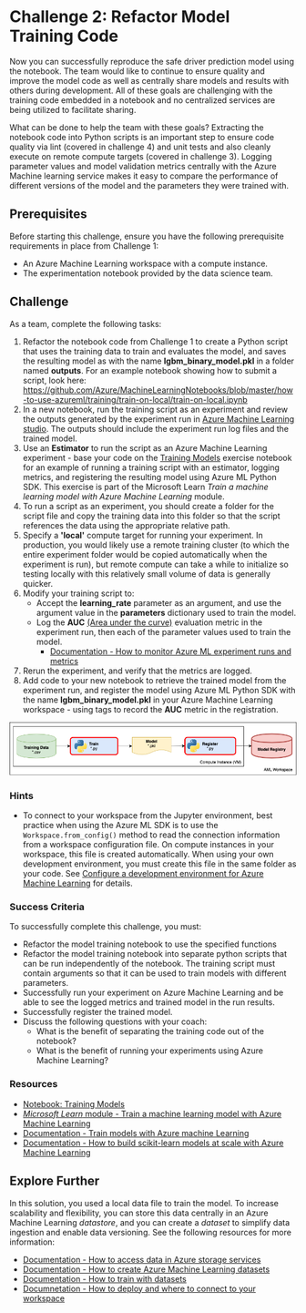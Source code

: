 # Challenge 2: Refactor Model Training Code

Now you can successfully reproduce the safe driver prediction model using the notebook. The team would like to continue to ensure quality and improve the model code as well as centrally share models and results with others during development.  All of these goals are challenging with the training code embedded in a notebook and no centralized services are being utilized to facilitate sharing.  

What can be done to help the team with these goals?
Extracting the notebook code into Python scripts is an important step to ensure code quality via lint (covered in challenge 4) and unit tests and also cleanly execute on remote compute targets (covered in challenge 3).
Logging parameter values and model validation metrics centrally with the Azure Machine learning service makes it easy to compare the performance of different versions of the model and the parameters they were trained with.

## Prerequisites

Before starting this challenge, ensure you have the following prerequisite requirements in place from Challenge 1:

* An Azure Machine Learning workspace with a compute instance.
* The experimentation notebook provided by the data science team.

## Challenge

As a team, complete the following tasks:

1. Refactor the notebook code from Challenge 1 to create a Python script that uses the training data to train and evaluates the model, and saves the resulting model as with the name **lgbm_binary_model.pkl** in a folder named **outputs**. For an example notebook showing how to submit a script, look here: https://github.com/Azure/MachineLearningNotebooks/blob/master/how-to-use-azureml/training/train-on-local/train-on-local.ipynb
1. In a new notebook, run the training script as an experiment and review the outputs generated by the experiment run in [Azure Machine Learning studio](https://ml.azure.com). The outputs should include the experiment run log files and the trained model.
1. Use an **Estimator** to run the script as an Azure Machine Learning experiment - base your code on the [Training Models](https://github.com/MicrosoftDocs/mslearn-aml-labs/blob/master/02-Training_Models.ipynb) exercise notebook for an example of running a training script with an estimator, logging metrics, and registering the resulting model using Azure ML Python SDK. This exercise is part of the Microsoft Learn *Train a machine learning model with Azure Machine Learning* module.
1. To run a script as an experiment, you should create a folder for the script file and copy the training data into this folder so that the script references the data using the appropriate relative path.
1. Specify a **'local'** compute target for running your experiment. In production, you would likely use a remote training cluster (to which the entire experiment folder would be copied automatically when the experiment is run), but remote compute can take a while to initialize so testing locally with this relatively small volume of data is generally quicker.
1. Modify your training script to:
    * Accept the **learning_rate** parameter as an argument, and use the argument value in the **parameters** dictionary used to train the model.
    * Log the **AUC** [(Area under the curve)](https://towardsdatascience.com/understanding-auc-roc-curve-68b2303cc9c5) evaluation metric in the experiment run, then each of the parameter values used to train the model.
        * [Documentation - How to monitor Azure ML experiment runs and metrics](https://docs.microsoft.com/azure/machine-learning/how-to-track-experiments)
1. Rerun the experiment, and verify that the metrics are logged.
1. Add code to your new notebook to retrieve the trained model from the experiment run, and register the model using Azure ML Python SDK with the name **lgbm_binary_model.pkl** in your Azure Machine Learning workspace  - using tags to record the **AUC** metric in the registration.

![Challenge 2 diagram](images/Diagrams-Chall-2.png)

### Hints

* To connect to your workspace from the Jupyter environment, best practice when using the Azure ML SDK is to use the `Workspace.from_config()` method to read the connection information from a workspace configuration file. On compute instances in your workspace, this file is created automatically. When using your own development environment, you must create this file in the same folder as your code. See [Configure a development environment for Azure Machine Learning](https://docs.microsoft.com/azure/machine-learning/how-to-configure-environment#workspace) for details.

### Success Criteria

To successfully complete this challenge, you must:

* Refactor the model training notebook to use the specified functions
* Refactor the model training notebook into separate python scripts that can be run independently of the notebook. The training script must contain arguments so that it can be used to train models with different parameters.
* Successfully run your experiment on Azure Machine Learning and be able to see the logged metrics and trained model in the run results.
* Successfully register the trained model.
* Discuss the following questions with your coach:
    * What is the benefit of separating the training code out of the notebook?
    * What is the benefit of running your experiments using Azure Machine Learning?

### Resources

* [Notebook: Training Models](https://github.com/MicrosoftDocs/mslearn-aml-labs/blob/master/02-Training_Models.ipynb)
* [*Microsoft Learn* module - Train a machine learning model with Azure Machine Learning](https://docs.microsoft.com/learn/modules/train-local-model-with-azure-mls/index)
* [Documentation - Train models with Azure machine Learning](https://docs.microsoft.com/azure/machine-learning/concept-train-machine-learning-model)
* [Documentation - How to build scikit-learn models at scale with Azure Machine Learning](https://docs.microsoft.com/azure/machine-learning/how-to-train-scikit-learn)

## Explore Further

In this solution, you used a local data file to train the model. To increase scalability and flexibility, you can store this data centrally in an Azure Machine Learning *datastore*, and you can create a *dataset* to simplify data ingestion and enable data versioning. See the following resources for more information:

* [Documentation - How to access data in Azure storage services](https://docs.microsoft.com/azure/machine-learning/how-to-access-data)
* [Documentation - How to create Azure Machine Learning datasets](https://docs.microsoft.com/azure/machine-learning/how-to-create-register-datasets)
* [Documentation - How to train with datasets](https://docs.microsoft.com/en-us/azure/machine-learning/how-to-train-with-datasets)
* [Documnetation - How to deploy and where to connect to your workspace](https://docs.microsoft.com/en-us/azure/machine-learning/how-to-deploy-and-where#connect-to-your-workspace)
